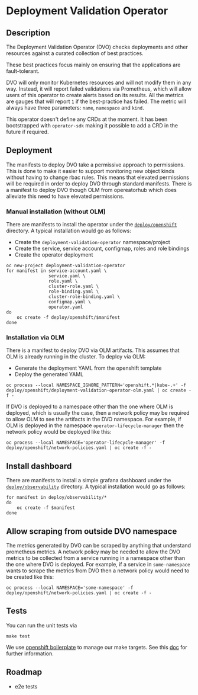 # Deployment Validation Operator

## Description

The Deployment Validation Operator (DVO) checks deployments and other resources against a curated collection of best practices.

These best practices focus mainly on ensuring that the applications are fault-tolerant.

DVO will only monitor Kubernetes resources and will not modify them in any way. Instead, it will report failed validations via Prometheus, which will allow users of this operator to create alerts based on its results. All the metrics are gauges that will report `1` if the best-practice has failed. The metric will always have three parameters: `name`, `namespace` and `kind`.

This operator doesn't define any CRDs at the moment. It has been bootstrapped with `operator-sdk` making it possible to add a CRD in the future if required.

## Deployment

The manifests to deploy DVO take a permissive approach to permissions.  This is done to make it easier to support monitoring new object kinds without having to change rbac rules.  This means that elevated permissions will be required in order to deploy DVO through standard manifests.  There is a manifest to deploy DVO though OLM from opereatorhub which does alleviate this need to have elevated permissions.

### Manual installation (without OLM)

There are manifests to install the operator under the [`deploy/openshift`](deploy/openshift) directory. A typical installation would go as follows:

* Create the `deployment-validation-operator` namespace/project
* Create the service, service account, configmap, roles and role bindings
* Create the operator deployment

```
oc new-project deployment-validation-operator
for manifest in service-account.yaml \
                service.yaml \
                role.yaml \
                cluster-role.yaml \
                role-binding.yaml \
                cluster-role-binding.yaml \
                configmap.yaml \
                operator.yaml
do
    oc create -f deploy/openshift/$manifest
done
```

### Installation via OLM

There is a manifest to deploy DVO via OLM artifacts.  This assumes that OLM is already running in the cluster.  To deploy via OLM:

* Generate the deployment YAML from the openshift template
* Deploy the generated YAML

```
oc process --local NAMESPACE_IGNORE_PATTERN='openshift.*|kube-.+' -f deploy/openshift/deployment-validation-operator-olm.yaml | oc create -f -
```

If DVO is deployed to a namespace other than the one where OLM is deployed, which is usually the case, then a network policy may be required to allow OLM to see the artifacts in the DVO namespace.  For example, if OLM is deployed in the namespace `operator-lifecycle-manager` then the network policy would be deployed like this:

```
oc process --local NAMESPACE='operator-lifecycle-manager' -f deploy/openshift/network-policies.yaml | oc create -f -
```

## Install dashboard

There are manifests to install a simple grafana dashboard under the [`deploy/observability`](deploy/observability) directory. A typical installation would go as follows:

```
for manifest in deploy/observability/*
do
    oc create -f $manifest
done
```

## Allow scraping from outside DVO namespace

The metrics generated by DVO can be scraped by anything that understand prometheus metrics.  A network policy may be needed to allow the DVO metrics to be collected from a service running in a namespace other than the one where DVO is deployed.  For example, if a service in `some-namespace` wants to scrape the metrics from DVO then a network policy would need to be created like this:

```
oc process --local NAMESPACE='some-namespace' -f deploy/openshift/network-policies.yaml | oc create -f -
```

## Tests

You can run the unit tests via

```
make test
```

We use [openshift boilerplate](https://github.com/openshift/boilerplate) to manage our make targets. See this [doc](https://github.com/openshift/boilerplate/blob/master/boilerplate/openshift/golang-osd-operator/README.md) for further information.

## Roadmap

- e2e tests

